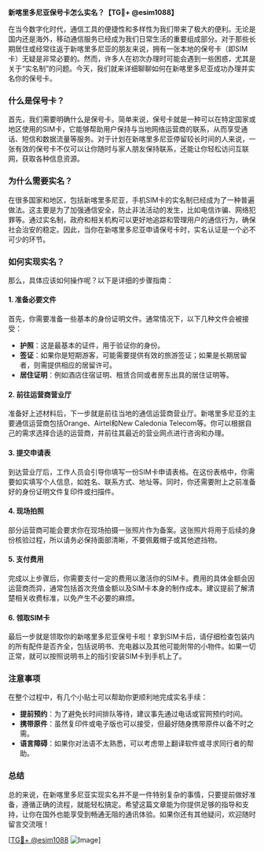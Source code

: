 **新喀里多尼亚保号卡怎么实名？【TG💪+ @esim1088】**

在当今数字化时代，通信工具的便捷性和多样性为我们带来了极大的便利。无论是国内还是海外，移动通信服务已经成为我们日常生活的重要组成部分。对于那些长期居住或经常往返于新喀里多尼亚的朋友来说，拥有一张本地的保号卡（即SIM卡）无疑是非常必要的。然而，许多人在初次办理时可能会遇到一些困惑，尤其是关于“实名制”的问题。今天，我们就来详细聊聊如何在新喀里多尼亚成功办理并实名你的保号卡。

### 什么是保号卡？

首先，我们需要明确什么是保号卡。简单来说，保号卡就是一种可以在特定国家或地区使用的SIM卡，它能够帮助用户保持与当地网络运营商的联系，从而享受通话、短信和数据流量等服务。对于计划在新喀里多尼亚停留较长时间的人来说，一张有效的保号卡不仅可以让你随时与家人朋友保持联系，还能让你轻松访问互联网，获取各种信息资源。

### 为什么需要实名？

在很多国家和地区，包括新喀里多尼亚，手机SIM卡的实名制已经成为了一种普遍做法。这主要是为了加强通信安全，防止非法活动的发生，比如电信诈骗、网络犯罪等。通过实名制，政府和相关机构可以更好地追踪和管理用户的通信行为，确保社会治安的稳定。因此，当你在新喀里多尼亚申请保号卡时，实名认证是一个必不可少的环节。

### 如何实现实名？

那么，具体应该如何操作呢？以下是详细的步骤指南：

#### 1. 准备必要文件

首先，你需要准备一些基本的身份证明文件。通常情况下，以下几种文件会被接受：
- **护照**：这是最基本的证件，用于验证你的身份。
- **签证**：如果你是短期游客，可能需要提供有效的旅游签证；如果是长期居留者，则需提供相应的居留许可。
- **居住证明**：例如酒店住宿证明、租赁合同或者房东出具的居住证明等。

#### 2. 前往运营商营业厅

准备好上述材料后，下一步就是前往当地的通信运营商营业厅。新喀里多尼亚的主要通信运营商包括Orange、Airtel和New Caledonia Telecom等。你可以根据自己的需求选择合适的运营商，并前往其最近的营业网点进行咨询和办理。

#### 3. 提交申请表

到达营业厅后，工作人员会引导你填写一份SIM卡申请表格。在这份表格中，你需要如实填写个人信息，如姓名、联系方式、地址等。同时，你还需要附上之前准备好的身份证明文件复印件或扫描件。

#### 4. 现场拍照

部分运营商可能会要求你在现场拍摄一张照片作为备案。这张照片将用于后续的身份核验过程，所以请务必保持面部清晰，不要佩戴帽子或其他遮挡物。

#### 5. 支付费用

完成以上步骤后，你需要支付一定的费用以激活你的SIM卡。费用的具体金额会因运营商而异，通常包括首次充值金额以及SIM卡本身的制作成本。建议提前了解清楚相关收费标准，以免产生不必要的麻烦。

#### 6. 领取SIM卡

最后一步就是领取你的新喀里多尼亚保号卡啦！拿到SIM卡后，请仔细检查包装内的所有配件是否齐全，包括说明书、充电器以及其他可能附带的小物件。如果一切正常，就可以按照说明书上的指引安装SIM卡到手机上了。

### 注意事项

在整个过程中，有几个小贴士可以帮助你更顺利地完成实名手续：
- **提前预约**：为了避免长时间排队等待，建议事先通过电话或官网预约时间。
- **携带原件**：虽然复印件或电子版也可以接受，但最好随身携带原件以备不时之需。
- **语言障碍**：如果你对法语不太熟悉，可以考虑带上翻译软件或寻求同行者的帮助。

### 总结

总的来说，在新喀里多尼亚实现实名并不是一件特别复杂的事情，只要提前做好准备，遵循正确的流程，就能轻松搞定。希望这篇文章能为你提供足够的指导和支持，让你在国外也能享受到畅通无阻的通讯体验。如果你还有其他疑问，欢迎随时留言交流哦！

[[TG💪+ @esim1088](https://t.me/s/esim1088) ![Image](https://i.postimg.cc/4NQfJmqS/Snipaste-2025-05-13-00-14-12.png)]